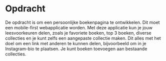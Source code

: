 # Opdracht

De opdracht is om een persoonlijke boekenpagina te ontwikkelen. Dit moet een mobile-first webapplicatie worden. Met deze applicatie kun je jouw leesvoorkeuren delen, zoals je favoriete boeken, top 3 boeken, diverse collecties en je kunt zelfs een aangepaste collectie maken. Dit alles met het doel om een link met anderen te kunnen delen, bijvoorbeeld om in je Instagram-bio te plaatsen. Je kunt boeken toevoegen aan bestaande collecties.
